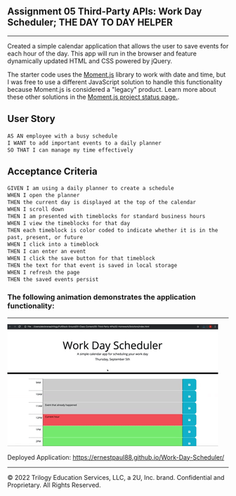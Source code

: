## Assignment 05 Third-Party APIs: Work Day Scheduler; THE DAY TO DAY HELPER

---
Created a simple calendar application that allows the user to save events for each hour of the day. This app will run in the browser and feature dynamically updated HTML and CSS powered by jQuery.

The starter code uses the [Moment.js](https://momentjs.com/) library to work with date and time, but I was free to use a different JavaScript solution to handle this functionality because Moment.js is considered a "legacy" product. Learn more about these other solutions in the [Moment.js project status page.](https://momentjs.com/docs/#/-project-status/).


## User Story

```
AS AN employee with a busy schedule
I WANT to add important events to a daily planner
SO THAT I can manage my time effectively
```

## Acceptance Criteria

```
GIVEN I am using a daily planner to create a schedule
WHEN I open the planner
THEN the current day is displayed at the top of the calendar
WHEN I scroll down
THEN I am presented with timeblocks for standard business hours
WHEN I view the timeblocks for that day
THEN each timeblock is color coded to indicate whether it is in the past, present, or future
WHEN I click into a timeblock
THEN I can enter an event
WHEN I click the save button for that timeblock
THEN the text for that event is saved in local storage
WHEN I refresh the page
THEN the saved events persist
```

### The following animation demonstrates the application functionality:
---
![Work Day Scheduler app with color-coded time slots shows a new event being typed in the 5PM slot.](./assets/img/05-third-party-apis-homework-demo.gif)


Deployed Application: https://ernestpaul88.github.io/Work-Day-Scheduler/

---
© 2022 Trilogy Education Services, LLC, a 2U, Inc. brand. Confidential and Proprietary. All Rights Reserved.
